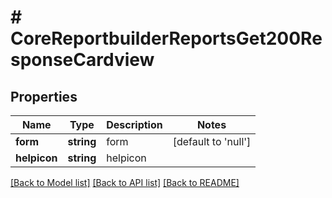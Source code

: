 # # CoreReportbuilderReportsGet200ResponseCardview

## Properties

Name | Type | Description | Notes
------------ | ------------- | ------------- | -------------
**form** | **string** | form | [default to 'null']
**helpicon** | **string** | helpicon |

[[Back to Model list]](../../README.md#models) [[Back to API list]](../../README.md#endpoints) [[Back to README]](../../README.md)

